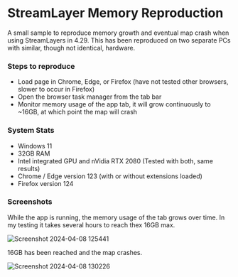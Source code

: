 # StreamLayer Memory Reproduction

A small sample to reproduce memory growth and eventual map crash when using StreamLayers in 4.29. This has been reproduced on two separate PCs with similar, though not identical, hardware.

### Steps to reproduce
- Load page in Chrome, Edge, or Firefox (have not tested other browsers, slower to occur in Firefox)
- Open the browser task manager from the tab bar
- Monitor memory usage of the app tab, it will grow continuously to ~16GB, at which point the map will crash

### System Stats
- Windows 11
- 32GB RAM
- Intel integrated GPU and nVidia RTX 2080 (Tested with both, same results)
- Chrome / Edge version 123 (with or without extensions loaded)
- Firefox version 124

### Screenshots
While the app is running, the memory usage of the tab grows over time. In my testing it takes several hours to reach thex 16GB max.

![Screenshot 2024-04-08 125441](https://github.com/jbessette/streamlayer-memory-repro/assets/10093901/1321c8a1-d4c2-4b54-9f21-0643a71e6085)

16GB has been reached and the map crashes.

![Screenshot 2024-04-08 130226](https://github.com/jbessette/streamlayer-memory-repro/assets/10093901/eb7b3844-0d91-4b0b-808b-95fa67b2e3ee)
